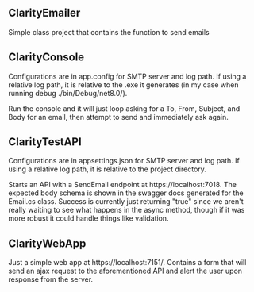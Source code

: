 ## ClarityEmailer
Simple class project that contains the function to send emails

## ClarityConsole
Configurations are in app.config for SMTP server and log path. If using a relative log path, it is relative to the .exe it generates (in my case when running debug ./bin/Debug/net8.0/).

Run the console and it will just loop asking for a To, From, Subject, and Body for an email, then attempt to send and immediately ask again.

## ClarityTestAPI
Configurations are in appsettings.json for SMTP server and log path. If using a relative log path, it is relative to the project directory.

Starts an API with a SendEmail endpoint at https://localhost:7018. The expected body schema is shown in the swagger docs generated for the Email.cs class. Success is currently just returning "true" since we aren't really waiting to see what happens in the async method, though if it was more robust it could handle things like validation.

## ClarityWebApp
Just a simple web app at https://localhost:7151/. Contains a form that will send an ajax request to the aforementioned API and alert the user upon response from the server.

